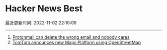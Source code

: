 # Hacker News Best

最近更新时间: 2022-11-02 22:10:09

--- 
1. [Protonmail can delete the wrong email and nobody cares](https://github.com/ProtonMail/proton-bridge/issues/220) 
2. [TomTom announces new Maps Platform using OpenStreetMap](https://www.tomtom.com/newsroom/behind-the-map/the-future-of-mapmaking-tomtom-maps-platform/) 
